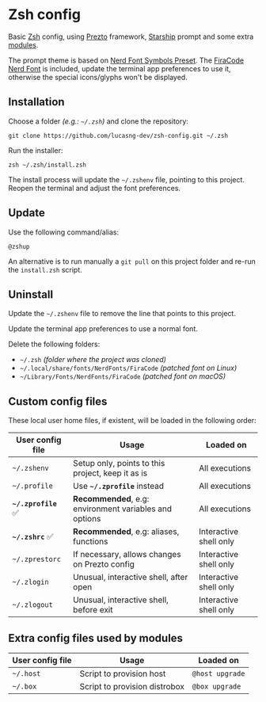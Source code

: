 # Zsh config

Basic [Zsh](https://www.zsh.org/) config, using [Prezto](https://github.com/sorin-ionescu/prezto) framework, [Starship](https://starship.rs/) prompt and some extra [modules](lib/modules).

The prompt theme is based on [Nerd Font Symbols Preset](https://starship.rs/presets/nerd-font.html). The [FiraCode Nerd Font](https://github.com/ryanoasis/nerd-fonts/tree/master/patched-fonts/FiraCode) is included, update the terminal app preferences to use it, otherwise the special icons/glyphs won't be displayed.

## Installation

Choose a folder _(e.g.: `~/.zsh`)_ and clone the repository:

```shell
git clone https://github.com/lucasng-dev/zsh-config.git ~/.zsh
```

Run the installer:

```shell
zsh ~/.zsh/install.zsh
```

The install process will update the `~/.zshenv` file, pointing to this project. Reopen the terminal and adjust the font preferences.

## Update

Use the following command/alias:

```shell
@zshup
```

An alternative is to run manually a `git pull` on this project folder and re-run the `install.zsh` script.

## Uninstall

Update the `~/.zshenv` file to remove the line that points to this project.

Update the terminal app preferences to use a normal font.

Delete the following folders:

- `~/.zsh` _(folder where the project was cloned)_
- `~/.local/share/fonts/NerdFonts/FiraCode` _(patched font on Linux)_
- `~/Library/Fonts/NerdFonts/FiraCode` _(patched font on macOS)_

## Custom config files

These local user home files, if existent, will be loaded in the following order:

| User config file     | Usage                                                   | Loaded on              |
| -------------------- | ------------------------------------------------------- | ---------------------- |
| `~/.zshenv`          | Setup only, points to this project, keep it as is       | All executions         |
| `~/.profile`         | Use **`~/.zprofile`** instead                           | All executions         |
| **`~/.zprofile`** ✅ | **Recommended**, e.g: environment variables and options | All executions         |
| **`~/.zshrc`** ✅    | **Recommended**, e.g: aliases, functions                | Interactive shell only |
| `~/.zprestorc`       | If necessary, allows changes on Prezto config           | Interactive shell only |
| `~/.zlogin`          | Unusual, interactive shell, after open                  | Interactive shell only |
| `~/.zlogout`         | Unusual, interactive shell, before exit                 | Interactive shell only |

## Extra config files used by modules

| User config file | Usage                         | Loaded on       |
| ---------------- | ----------------------------- | --------------- |
| `~/.host`        | Script to provision host      | `@host upgrade` |
| `~/.box`         | Script to provision distrobox | `@box upgrade`  |
